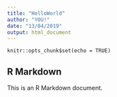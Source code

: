 ```yaml
---
title: "HelloWorld"
author: "YOU!"
date: "13/04/2019"
output: html_document
---
```


```{r setup, include=FALSE}
knitr::opts_chunk$set(echo = TRUE)
```

## R Markdown

This is an R Markdown document. 

